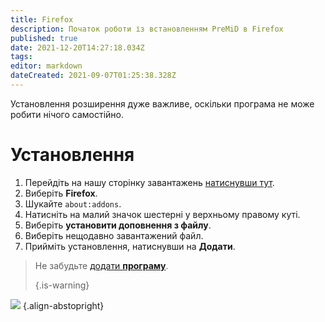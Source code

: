 ```yaml
---
title: Firefox
description: Початок роботи із встановленням PreMiD в Firefox
published: true
date: 2021-12-20T14:27:18.034Z
tags:
editor: markdown
dateCreated: 2021-09-07T01:25:38.328Z
---
```


Установлення розширення дуже важливе, оскільки програма не може робити нічого самостійно.

# Установлення
1. Перейдіть на нашу сторінку завантажень [натиснувши тут](https://premid.app/downloads).
2. Виберіть **Firefox**.
3. Шукайте `about:addons`.
4. Натисніть на малий значок шестерні у верхньому правому куті.
5. Виберіть **установити доповнення з файлу**.
6. Виберіть нещодавно завантажений файл.
7. Прийміть установлення, натиснувши на **Додати**.

> Не забудьте [додати **програму**](/install).
>
> {.is-warning}

![](https://img.icons8.com/color/2x/firefox.png) {.align-abstopright}
